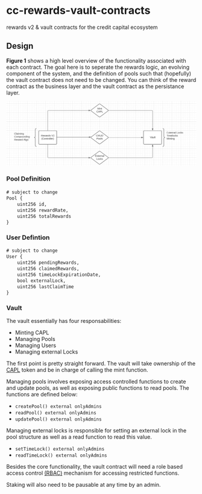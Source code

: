 # cc-rewards-vault-contracts
rewards v2 &amp; vault contracts for the credit capital ecosystem

## Design
**Figure 1** shows a high level overview of the functionality associated with each contract. The goal here is to seperate the rewards logic, an evolving component of the system, and the definition of pools such that (hopefully) the vault contract does not need to be changed. You can think of the reward contract as the business layer and the vault contract as the persistance layer.

![design illustration](assets/cc-rv-design.jpg "Overview of Rewards V2")

### Pool Definition
```
# subject to change
Pool {
    uint256 id,
    uint256 rewardRate,
    uint256 totalRewards
}
```

### User Defintion
```
# subject to change
User {
    uint256 pendingRewards,
    uint256 claimedRewards,
    uint256 timeLockExpirationDate,
    bool externalLock,
    uint256 lastClaimTime
}
```

### Vault
The vault essentially has four responsabilities:
- Minting CAPL
- Managing Pools
- Managing Users
- Managing external Locks

The first point is pretty straight forward. The vault will take ownership of the [CAPL](https://github.com/CreditCapital-io/CreditCapital-Contracts/blob/main/Deploy%201/CAPL.sol) token and be in charge of calling the mint function.

Managing pools involves exposing access controlled functions to create and update pools, as well as exposing public functions to read pools. The functions are defined below:

-   ``createPool() external onlyAdmins``
-   ``readPool() external onlyAdmins``
-   ``updatePool() external onlyAdmins``

Managing external locks is responsible for setting an external lock in the pool structure as well as a read function to read this value.

-   ``setTimeLock() external onlyAdmins``
-   ``readTimeLock() external onlyAdmins``

Besides the core functionality, the vault contract will need a role based access control [(RBAC)](https://docs.openzeppelin.com/contracts/2.x/api/access#Roles) mechanism for accessing restricted functions.

Staking will also need to be pausable at any time by an admin.


